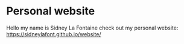 # Personal website

Hello my name is Sidney La Fontaine check out my personal website: https://sidneylafont.github.io/website/
